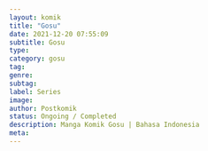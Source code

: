 ```yaml
---
layout: komik
title: "Gosu"
date: 2021-12-20 07:55:09
subtitle: Gosu
type: 
category: gosu
tag: 
genre: 
subtag: 
label: Series
image: 
author: Postkomik
status: Ongoing / Completed
description: Manga Komik Gosu | Bahasa Indonesia
meta: 
---
```

